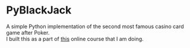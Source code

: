 # PyBlackJack
A simple Python implementation of the second most famous casino card game after Poker.  
I built this as a part of [this](https://www.udemy.com/course/complete-python-bootcamp/) online course that I am doing.
